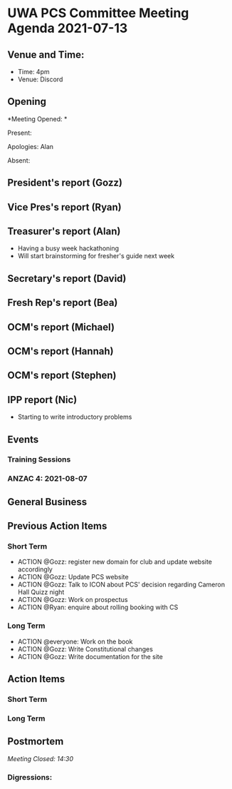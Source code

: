 # UWA PCS Committee Meeting Agenda 2021-07-13

## Venue and Time:

- Time: 4pm
- Venue: Discord

## Opening
*Meeting Opened: *

Present: 

Apologies: Alan

Absent: 

## President's report (Gozz)


## Vice Pres's report (Ryan)


## Treasurer's report (Alan)
- Having a busy week hackathoning
- Will start brainstorming for fresher's guide next week

## Secretary's report (David)

## Fresh Rep's report (Bea)

## OCM's report (Michael)

## OCM's report (Hannah)

## OCM's report (Stephen)

## IPP report (Nic)
- Starting to write introductory problems

## Events

### Training Sessions

### ANZAC 4: 2021-08-07

## General Business

## Previous Action Items

### Short Term

- ACTION @Gozz: register new domain for club and update website accordingly
- ACTION @Gozz: Update PCS website
- ACTION @Gozz: Talk to ICON about PCS' decision regarding Cameron Hall Quizz night
- ACTION @Gozz: Work on prospectus
- ACTION @Ryan: enquire about rolling booking with CS

### Long Term

- ACTION @everyone: Work on the book
- ACTION @Gozz: Write Constitutional changes
- ACTION @Gozz: Write documentation for the site

## Action Items


### Short Term

### Long Term

## Postmortem
*Meeting Closed: 14:30*

###  Digressions:
